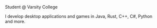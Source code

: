 Student @ Varsity College

I develop desktop applications and games in Java, Rust, C++, C#, Python and more.
